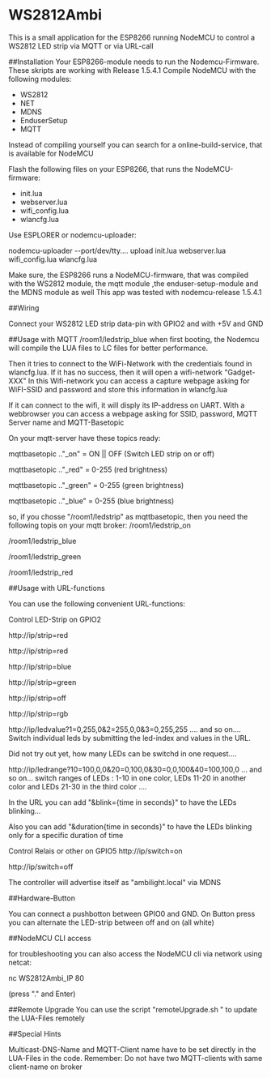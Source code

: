 # WS2812Ambi


This is a small application for the ESP8266 running NodeMCU to control a WS2812 LED strip via MQTT or via URL-call

##Installation
Your ESP8266-module needs to run the Nodemcu-Firmware. These skripts are working with Release 1.5.4.1
Compile NodeMCU with the following modules:
- WS2812
- NET
- MDNS
- EnduserSetup
- MQTT

Instead of compiling yourself you can search for a online-build-service, that is available for NodeMCU


Flash the following files on your ESP8266, that runs the NodeMCU-firmware:
- init.lua
- webserver.lua
- wifi_config.lua
- wlancfg.lua

Use ESPLORER or nodemcu-uploader:

nodemcu-uploader --port/dev/tty....   upload init.lua webserver.lua wifi_config.lua wlancfg.lua

Make sure, the ESP8266 runs a NodeMCU-firmware, that was compiled with the WS2812 module, the mqtt module  ,the enduser-setup-module and the MDNS module as well
This app was tested with nodemcu-release 1.5.4.1

##Wiring

Connect your WS2812 LED strip data-pin with GPIO2 and with +5V and GND

##Usage with MQTT
/room1/ledstrip_blue
when first booting, the Nodemcu will compile the LUA files to LC files for better performance.

Then it tries to connect to the WiFi-Network with the credentials found in wlancfg.lua. If it has no success, then it will open a wifi-network "Gadget-XXX"
In this Wifi-network you can access a capture webpage asking for WiFI-SSID and password and store this information in wlancfg.lua

If it can connect to the wifi, it will disply its IP-address on UART. With a webbrowser you can access a webpage asking for SSID, password, MQTT Server name and MQTT-Basetopic

On your mqtt-server have these topics ready:

mqttbasetopic .."_on" = ON || OFF (Switch LED strip on or off)

mqttbasetopic .."_red" = 0-255 (red brightness)

mqttbasetopic .."_green" = 0-255 (green brightness)

mqttbasetopic .."_blue" = 0-255 (blue brightness)



so, if you chosse "/room1/ledstrip" as mqttbasetopic, then you need the following topis on your mqtt broker:
/room1/ledstrip_on

/room1/ledstrip_blue

/room1/ledstrip_green

/room1/ledstrip_red


##Usage with URL-functions

You can use the following convenient URL-functions:

Control LED-Strip on GPIO2

http://ip/strip=red

http://ip/strip=red

http://ip/strip=blue

http://ip/strip=green

http://ip/strip=off

http://ip/strip=rgb


http://ip/ledvalue?1=0,255,0&2=255,0,0&3=0,255,255   .... and so on.... Switch individual leds by submitting the led-index and values in the URL.

Did not try out yet, how many LEDs can be switchd in one request....


http://ip/ledrange?10=100,0,0&20=0,100,0&30=0,0,100&40=100,100,0	... and so on... switch ranges of LEDs : 1-10 in one color, LEDs 11-20 in another color and LEDs 21-30 in the third color ....


In the URL you can add "&blink={time in seconds}" to have the LEDs blinking...

Also you can add "&duration{time in seconds}" to have the LEDs blinking only for a specific duration of time


Control Relais or other on GPIO5
http://ip/switch=on

http://ip/switch=off

The controller will advertise itself as "ambilight.local" via MDNS


##Hardware-Button

You can connect a pushbotton between GPIO0 and GND. On Button press you can alternate the LED-strip between off and on (all white)

##NodeMCU CLI access

for troubleshooting you can also access the NodeMCU cli via network using netcat:

nc WS2812Ambi_IP 80

(press "." and Enter)

##Remote Upgrade
You can use the script "remoteUpgrade.sh <IP>" to update the LUA-Files remotely


##Special Hints

Multicast-DNS-Name and MQTT-Client name have to be set directly in the LUA-Files in the code.
Remember: Do not have two MQTT-clients with same client-name on broker
